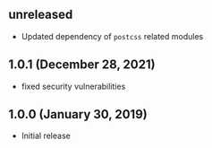 ## unreleased

* Updated dependency of `postcss` related modules

## 1.0.1 (December 28, 2021)

* fixed security vulnerabilities

## 1.0.0 (January 30, 2019)

* Initial release
